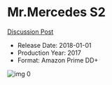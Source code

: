 # Mr.Mercedes S2

[Discussion Post](https://www.avsforum.com/threads/bass-eq-for-filtered-movies.2995212/post-59410474)

* Release Date: 2018-01-01
* Production Year: 2017
* Format: Amazon Prime DD+

![img 0](https://i.imgur.com/26j0pzG.jpg)

